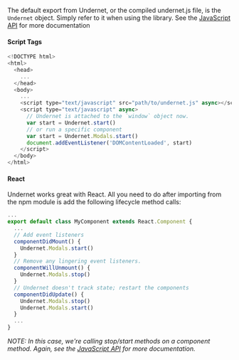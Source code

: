 The default export from Undernet, or the compiled undernet.js file, is the `Undernet` object. Simply refer to it when using the library. See the [JavaScript API](/docs/overview/javascript) for more documentation

#### Script Tags

```js
<!DOCTYPE html>
<html>
  <head>
    ...
  </head>
  <body>
    ...
    <script type="text/javascript" src="path/to/undernet.js" async></script>
    <script type="text/javascript" async>
      // Undernet is attached to the `window` object now.
      var start = Undernet.start()
      // or run a specific component
      var start = Undernet.Modals.start()
      document.addEventListener('DOMContentLoaded', start)
    </script>
  </body>
</html>
```

#### React

Undernet works great with React. All you need to do after importing from the npm module is add the following lifecycle method calls:

```js
...
export default class MyComponent extends React.Component {
  ...
  // Add event listeners
  componentDidMount() {
    Undernet.Modals.start()
  }
  // Remove any lingering event listeners.
  componentWillUnmount() {
    Undernet.Modals.stop()
  }
  // Undernet doesn't track state; restart the components
  componentDidUpdate() {
    Undernet.Modals.stop()
    Undernet.Modals.start()
  }
  ...
}
```

*NOTE: In this case, we're calling stop/start methods on a component method. Again, see the [JavaScript API](/docs/overview/javascript) for more documentation.*
